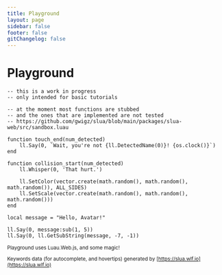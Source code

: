 ```yaml
---
title: Playground
layout: page
sidebar: false
footer: false
gitChangelog: false
---
```


<div class="relative mx-8 my-7 flex flex-col gap-3 [&>h1]:text-xl">

# Playground <Badge class="absolute right-0" type="info" text="work in progress" />

<SLuaRepl class="min-h-[calc(100vh-13.5rem)]" storage-key="playground">

```luau
-- this is a work in progress
-- only intended for basic tutorials

-- at the moment most functions are stubbed
-- and the ones that are implemented are not tested
-- https://github.com/gwigz/slua/blob/main/packages/slua-web/src/sandbox.luau

function touch_end(num_detected)
	ll.Say(0, `Wait, you're not {ll.DetectedName(0)}! {os.clock()}`)
end

function collision_start(num_detected)
	ll.Whisper(0, 'That hurt.')

	ll.SetColor(vector.create(math.random(), math.random(), math.random()), ALL_SIDES)
	ll.SetScale(vector.create(math.random(), math.random(), math.random()))
end

local message = "Hello, Avatar!"

ll.Say(0, message:sub(1, 5))
ll.Say(0, ll.GetSubString(message, -7, -1))
```

</SLuaRepl>

<small class="text-sm text-muted-foreground [&_a]:underline [&_a]:hover:text-primary-foreground">

Playground uses Luau.Web.js, and some magic!

Keywords data (for autocomplete, and hovertips) generated by [https://slua.wlf.io](https://slua.wlf.io)

</small>

</div>
